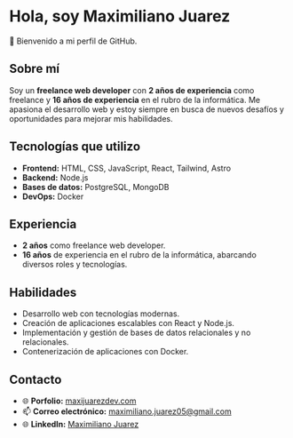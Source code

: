 # Hola, soy Maximiliano Juarez

👋 Bienvenido a mi perfil de GitHub.

## Sobre mí

Soy un **freelance web developer** con **2 años de experiencia** como freelance y **16 años de experiencia** en el rubro de la informática. Me apasiona el desarrollo web y estoy siempre en busca de nuevos desafíos y oportunidades para mejorar mis habilidades.

## Tecnologías que utilizo

- **Frontend:** HTML, CSS, JavaScript, React, Tailwind, Astro
- **Backend:** Node.js
- **Bases de datos:** PostgreSQL, MongoDB
- **DevOps:** Docker

## Experiencia

- **2 años** como freelance web developer.
- **16 años** de experiencia en el rubro de la informática, abarcando diversos roles y tecnologías.

## Habilidades

- Desarrollo web con tecnologías modernas.
- Creación de aplicaciones escalables con React y Node.js.
- Implementación y gestión de bases de datos relacionales y no relacionales.
- Contenerización de aplicaciones con Docker.

## Contacto
- 🌐 **Porfolio:** [maxijuarezdev.com](https://maxijuarezdev.com)
- 📫 **Correo electrónico:** [maximiliano.juarez05@gmail.com](mailto:maximiliano.juarez05@gmail.com)
- 🌐 **LinkedIn:** [Maximiliano Juarez](https://www.linkedin.com/in/maximiliano-ju%C3%A1rez-34769876/)

